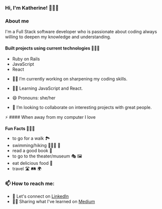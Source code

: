 ### Hi, I'm Katherine! 👋👩‍💻

### About me 
I'm a Full Stack software developer who is passionate about coding always willing to deepen my knowledge and understanding.

#### Built projects using current technologies 👩🏻‍💻
* Ruby on Rails
* JavaScript
* React

- 🔭🧐 I’m currently working on sharpening my coding skills.
- 🌱🤓 Learning JavaScript and React.

- 😄 Pronouns: she/her

- 👯 I’m looking to collaborate on interesting projects with great people.

⚡ #### When away from my computer I love
  <summary> <b> Fun Facts </b> 🧙🏻‍♀️ </summary>
  
  * to go for a walk 🏞
  * swimming/hiking 🏊🏻‍♀️ 🥾
  * read a good book 📖
  * to go to the theater/museum 🎭 🖼
  * eat delicious food 🍝
  * travel 🛣 🛤 🌍
  
### 📫 How to reach me:
- 🤝 Let's connect on [LinkedIn](https://www.linkedin.com/in/ekaterina-zarudnaya-986270180/) 
- ✍🏻 Sharing what I've learned on [Medium](https://zar-catherine.medium.com/)

<!--
**Elronia/Elronia** is a ✨ _special_ ✨ repository because its `README.md` (this file) appears on your GitHub profile.
-->
